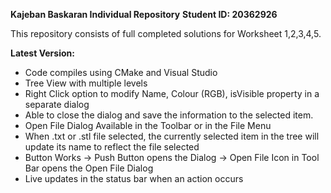 **Kajeban Baskaran Individual Repository**
**Student ID: 20362926**

This repository consists of full completed solutions for Worksheet 1,2,3,4,5.

**Latest Version:**
- Code compiles using CMake and Visual Studio
- Tree View with multiple levels
- Right Click option to modify Name, Colour (RGB), isVisible property in a separate dialog
- Able to close the dialog and save the information to the selected item.
- Open File Dialog Available in the Toolbar or in the File Menu
- When .txt or .stl file selected, the currently selected item in the tree will update its name to reflect the file selected
- Button Works
	-> Push Button opens the Dialog
	-> Open File Icon in Tool Bar opens the Open File Dialog
- Live updates in the status bar when an action occurs